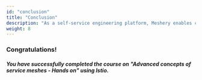 ```yaml
---
id: "conclusion"
title: "Conclusion"
description: "As a self-service engineering platform, Meshery enables collaborative design and operation of cloud native infrastructure."
weight: 8
---
```






### Congratulations!

##### You have successfully completed the course on **"Advanced concepts of service meshes - Hands on"** using _Istio_.


